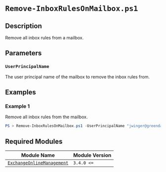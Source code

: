 # `Remove-InboxRulesOnMailbox.ps1`

## Description

Remove all inbox rules from a mailbox.

## Parameters

### `UserPrincipalName`

The user principal name of the mailbox to remove the inbox rules from.

## Examples

### Example 1

Remove all inbox rules from the mailbox.

```powershell
PS > Remove-InboxRulesOnMailbox.ps1 -UserPrincipalName "jwinger@greendalecc.edu"
```

## Required Modules

| Module Name | Module Version |
| --- | --- |
| [`ExchangeOnlineManagement`](https://www.powershellgallery.com/packages/ExchangeOnlineManagement) | `3.4.0 <=` |
